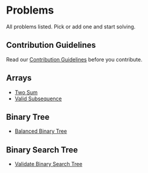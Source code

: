 # Problems
All problems listed. Pick or add one and start solving.

## Contribution Guidelines
Read our [Contribution Guidelines](CONTRIBUTING.md) before you contribute.

## Arrays
  * [Two Sum](https://github.com/CodersFort/Problems/tree/main/Arrays/Two%20Sum)
  * [Valid Subsequence](https://github.com/CodersFort/Problems/tree/main/Arrays/Valid%20Subsequence)

## Binary Tree
  * [Balanced Binary Tree](https://github.com/CodersFort/Java/blob/main/Arrays/TwoSum.java)
 
## Binary Search Tree
  * [Validate Binary Search Tree](https://github.com/CodersFort/Java/blob/main/Arrays/TwoSum.java)
